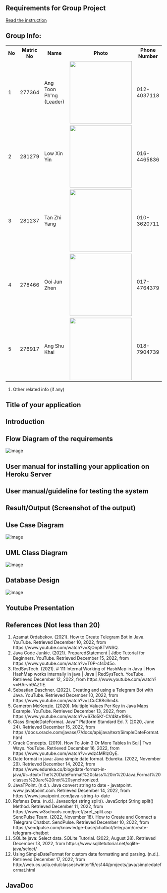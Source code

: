 ## Requirements for Group Project
[Read the instruction](https://github.com/STIW3054-A221/class-activity-soc/blob/main/GroupProject.md)

## Group Info:

<table>
  <tr>
    <th>No</th>
    <th>Matric No</th>
    <th>Name</th>
    <th>Photo</th>
    <th>Phone Number</th>
  </tr>
  <tr>
    <td>1</td>
    <td>277364</td>
    <td>Ang Toon Ph'ng (Leader)</td>
    <td><img src="https://user-images.githubusercontent.com/116187610/200738288-66f8eaa8-2f7d-43d4-8355-924b72aa8188.jpg" width="200"/></td>
    <td>012-4037118</td>
  </tr>
  <tr>
    <td>2</td>
    <td>281279</td>
    <td>Low Xin Yin</td>
    <td><img src="https://user-images.githubusercontent.com/103938851/201012783-13ae9d45-0d40-43c9-9c5a-0b81e6eb9bc0.jpg" width="200"/></td>
    <td>016-4465836</td>
  </tr>
  <tr>
    <td>3</td>
    <td>281237</td>
    <td>Tan Zhi Yang</td>
    <td><img src="https://user-images.githubusercontent.com/103938851/201012339-2ded0ca9-ba11-4f35-b22a-75d22c546035.jpg" width="200"/></td>
    <td>010-3620711</td>
  </tr>
  <tr>
    <td>4</td>
    <td>278466</td>
    <td>Ooi Jun Zhen</td>
    <td><img src="https://user-images.githubusercontent.com/103915949/201014364-a8759b18-9729-4089-871a-36e8ff964d4f.jpg" width="200"/></td>
    <td>017-4764379</td>
  </tr>
  <tr>
    <td>5</td>
    <td>276917</td>
    <td>Ang Shu Khai</td>
    <td><img src="https://user-images.githubusercontent.com/80701138/201035139-35c0bd7e-4daf-4760-9870-928c9bf904fb.jpg" width="200"/></td>
    <td>018-7904739</td>
  </tr>
</table>

1. Other related info (if any)

## Title of your application
## Introduction
## Flow Diagram of the requirements
![image](https://user-images.githubusercontent.com/80701138/201608693-4214f3a5-8e68-448a-9ce8-4ed0fb33ed03.png)

## User manual for installing your application on Heroku Server
## User manual/guideline for testing the system
## Result/Output (Screenshot of the output)
## Use Case Diagram
![image](https://user-images.githubusercontent.com/80701138/201608575-185ea5c5-9f8e-4733-a693-6c26806a3b29.png)

## UML Class Diagram
<!--![image](https://user-images.githubusercontent.com/116187610/210720072-860234ed-bdbc-42db-b9e1-5d4d8432943a.png)-->
![image](https://user-images.githubusercontent.com/116187610/210742151-c81527dd-c797-40ac-87a6-7bb55e120b22.png)


## Database Design
![image](https://user-images.githubusercontent.com/116187610/211517782-a4b3b0d6-9504-42e6-9829-b451603eb0de.png)

## Youtube Presentation
## References (Not less than 20)
<ol>
<li>Azamat Ordabekov. (2021). How to Create Telegram Bot in Java. YouTube. Retrieved December 10, 2022, from https://www.youtube.com/watch?v=XjOnp8TVNSQ.</li>
<li>Java Code Junkie. (2021). PreparedStatement | Jdbc Tutorial for Beginners. YouTube. Retrieved December 15, 2022, from https://www.youtube.com/watch?v=T0P-cfsD45o.</li> 
<li>RedSysTech. (2021). # 111 Internal Working of HashMap in Java | How HashMap works internally in java | Java | RedSysTech. YouTube. Retrieved December 12, 2022, from https://www.youtube.com/watch?v=HArvh9AZ1IE.</li> 
<li>Sebastian Daschner. (2022). Creating and using a Telegram Bot with Java. YouTube. Retrieved December 10, 2022, from https://www.youtube.com/watch?v=LCuC88s6m4k.</li> 
<li>Cameron McKenzie. (2020). Multiple Values Per Key in Java Maps Example. YouTube. Retrieved December 13, 2022, from https://www.youtube.com/watch?v=6Zlo5Kf-CV4&amp;t=199s.</li>
<li>Class SimpleDateFormat. Java™ Platform Standard Ed. 7. (2020, June 24). Retrieved December 15, 2022, from https://docs.oracle.com/javase/7/docs/api/java/text/SimpleDateFormat.html </li>
<li>Crack Concepts. (2019). How To Join 3 Or More Tables In Sql | Two Ways. YouTube. Retrieved December 16, 2022, from https://www.youtube.com/watch?v=wdz4MRlzOyE. </li>
<li>Date format in java: Java simple date format. Edureka. (2022, November 29). Retrieved December 14, 2022, from https://www.edureka.co/blog/date-format-in-java/#:~:text=The%20DateFormat%20class%20in%20Java,Format%20classes%20are%20not%20synchronized. </li>
<li>JavaTPoint. (n.d.). Java convert string to date - javatpoint. www.javatpoint.com. Retrieved December 14, 2022, from https://www.javatpoint.com/java-string-to-date </li>
<li>Refsnes Data. (n.d.). Javascript string split(). JavaScript String split() Method. Retrieved December 11, 2022, from https://www.w3schools.com/jsref/jsref_split.asp </li>
</li>SendPulse Team. (2022, November 18). How to Create and Connect a Telegram Chatbot. SendPulse. Retrieved December 10, 2022, from https://sendpulse.com/knowledge-base/chatbot/telegram/create-telegram-chatbot </li>
<li>SQLite java: Select data. SQLite Tutorial. (2022, August 28). Retrieved December 13, 2022, from https://www.sqlitetutorial.net/sqlite-java/select/ </li>
<li>Using SimpleDateFormat for custom date formatting and parsing. (n.d.). Retrieved December 17, 2022, from http://web.cs.ucla.edu/classes/winter15/cs144/projects/java/simpledateformat.html </li>
</ol>

## JavaDoc
